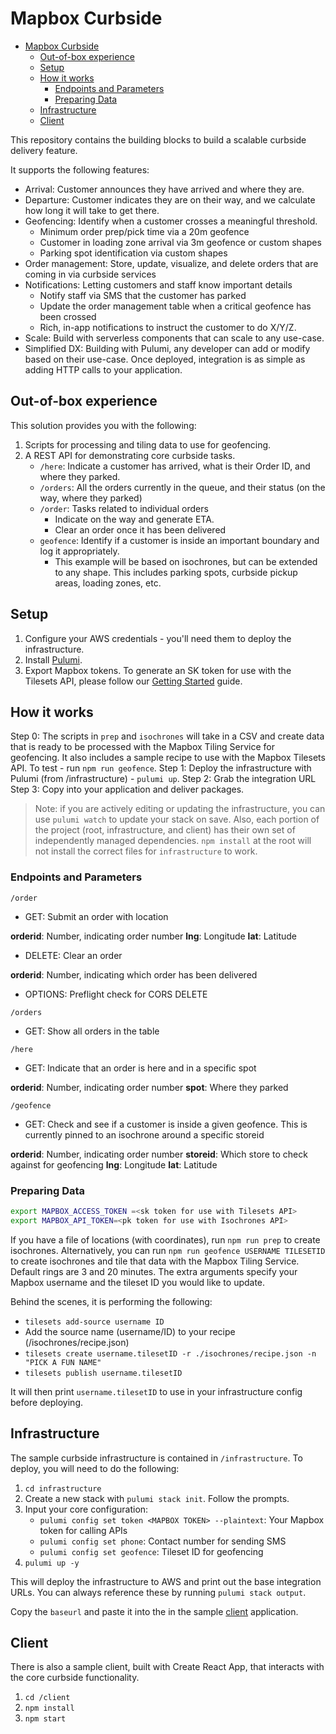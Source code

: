 # Mapbox Curbside

- [Mapbox Curbside](#mapbox-curbside)
  - [Out-of-box experience](#out-of-box-experience)
  - [Setup](#setup)
  - [How it works](#how-it-works)
    - [Endpoints and Parameters](#endpoints-and-parameters)
    - [Preparing Data](#preparing-data)
  - [Infrastructure](#infrastructure)
  - [Client](#client)

This repository contains the building blocks to build a scalable curbside delivery feature.

It supports the following features:

- Arrival: Customer announces they have arrived and where they are.
- Departure: Customer indicates they are on their way, and we calculate how long it will take to get there.
- Geofencing: Identify when a customer crosses a meaningful threshold.
  - Minimum order prep/pick time via a 20m geofence
  - Customer in loading zone arrival via 3m geofence or custom shapes
  - Parking spot identification via custom shapes
- Order management: Store, update, visualize, and delete orders that are coming in via curbside services
- Notifications: Letting customers and staff know important details
  - Notify staff via SMS that the customer has parked
  - Update the order management table when a critical geofence has been crossed
  - Rich, in-app notifications to instruct the customer to do X/Y/Z.
- Scale: Build with serverless components that can scale to any use-case.
- Simplified DX: Building with Pulumi, any developer can add or modify based on their use-case. Once deployed, integration is as simple as adding HTTP calls to your application.

## Out-of-box experience

This solution provides you with the following:

1. Scripts for processing and tiling data to use for geofencing.
2. A REST API for demonstrating core curbside tasks.
    - `/here`: Indicate a customer has arrived, what is their Order ID, and where they parked.
    - `/orders`: All the orders currently in the queue, and their status (on the way, where they parked)
    - `/order`: Tasks related to individual orders
      - Indicate on the way and generate ETA.
      - Clear an order once it has been delivered
    - `geofence`: Identify if a customer is inside an important boundary and log it appropriately.
      - This example will be based on isochrones, but can be extended to any shape. This includes parking spots, curbside pickup areas, loading zones, etc.

## Setup

1. Configure your AWS credentials - you'll need them to deploy the infrastructure.
2. Install [Pulumi](https://www.pulumi.com/docs/get-started/install/).
3. Export Mapbox tokens. To generate an SK token for use with the Tilesets API, please follow our [Getting Started](https://docs.mapbox.com/help/tutorials/get-started-tilesets-api-and-cli/#getting-started) guide.

## How it works

Step 0: The scripts in `prep` and `isochrones` will take in a CSV and create data that is ready to be processed with the Mapbox Tiling Service for geofencing. It also includes a sample recipe to use with the Mapbox Tilesets API. To test - run `npm run geofence`.
Step 1: Deploy the infrastructure with Pulumi (from /infrastructure) - `pulumi up`.
Step 2: Grab the integration URL
Step 3: Copy into your application and deliver packages.

> Note: if you are actively editing or updating the infrastructure, you can use `pulumi watch` to update your stack on save. Also, each portion of the project (root, infrastructure, and client) has their own set of independently managed dependencies. `npm install` at the root will not install the correct files for `infrastructure` to work.

### Endpoints and Parameters

`/order`

- GET: Submit an order with location

**orderid**: Number, indicating order number
**lng**: Longitude
**lat**: Latitude

- DELETE: Clear an order

**orderid**: Number, indicating which order has been delivered

- OPTIONS: Preflight check for CORS DELETE

`/orders`

- GET: Show all orders in the table

`/here`

- GET: Indicate that an order is here and in a specific spot

**orderid**: Number, indicating order number
**spot**: Where they parked

`/geofence`

- GET: Check and see if a customer is inside a given geofence. This is currently pinned to an isochrone around a specific storeid

**orderid**: Number, indicating order number
**storeid**: Which store to check against for geofencing
**lng**: Longitude
**lat**: Latitude

### Preparing Data

```bash
export MAPBOX_ACCESS_TOKEN =<sk token for use with Tilesets API>
export MAPBOX_API_TOKEN=<pk token for use with Isochrones API>
```

If you have a file of locations (with coordinates), run `npm run prep` to create isochrones. Alternatively, you can run `npm run geofence USERNAME TILESETID` to create isochrones and tile that data with the Mapbox Tiling Service. Default rings are 3 and 20 minutes. The extra arguments specify your Mapbox username and the tileset ID you would like to update.

Behind the scenes, it is performing the following:

- `tilesets add-source username ID`
- Add the source name (username/ID) to your recipe (/isochrones/recipe.json)
- `tilesets create username.tilesetID -r ./isochrones/recipe.json -n "PICK A FUN NAME"`
- `tilesets publish username.tilesetID`

It will then print `username.tilesetID` to use in your infrastructure config before deploying.

## Infrastructure

The sample curbside infrastructure is contained in `/infrastructure`. To deploy, you will need to do the following:

1. `cd infrastructure`
2. Create a new stack with `pulumi stack init`. Follow the prompts.
3. Input your core configuration:
    - `pulumi config set token <MAPBOX TOKEN> --plaintext`: Your Mapbox token for calling APIs
    - `pulumi config set phone`: Contact number for sending SMS
    - `pulumi config set geofence`: Tileset ID for geofencing
4. `pulumi up -y`

This will deploy the infrastructure to AWS and print out the base integration URLs. You can always reference these by running `pulumi stack output`.

Copy the `baseurl` and paste it into the in the sample [client](client/src/Constants.ts) application.

## Client

There is also a sample client, built with Create React App, that interacts with the core curbside functionality. 

1. `cd /client`
2. `npm install`
3. `npm start`
